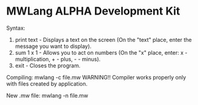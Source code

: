 # MWLang ALPHA Development Kit
Syntax:
1. print text - Displays a text on the screen (On the "text" place, enter the message you want to display).
2. sum 1 x 1 - Allows you to act on numbers (On the "x" place, enter: x - multiplication, + - plus, - - minus).
3. exit - Closes the program.

Compiling: mwlang -c file.mw
WARNING!! Compiler works properly only with files created by application.

New .mw file: mwlang -n file.mw
